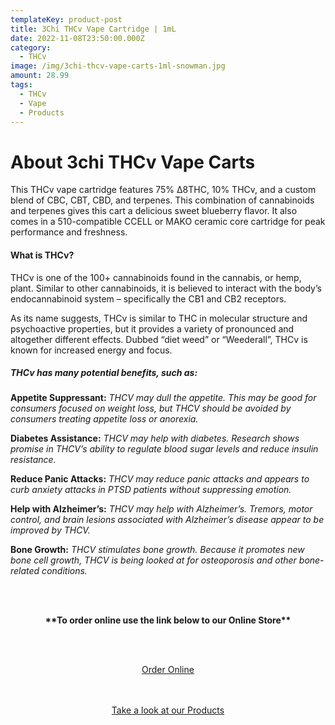```yaml
---
templateKey: product-post
title: 3Chi THCv Vape Cartridge | 1mL
date: 2022-11-08T23:50:00.000Z
category:
  - THCv
image: /img/3chi-thcv-vape-carts-1ml-snowman.jpg
amount: 28.99
tags:
  - THCv
  - Vape
  - Products
---
```

# **About 3chi THCv Vape Carts**

This THCv vape cartridge features 75% ∆8THC, 10% THCv, and a custom blend of CBC, CBT, CBD, and terpenes. This combination of cannabinoids and terpenes gives this cart a delicious sweet blueberry flavor. It also comes in a 510-compatible CCELL or MAKO ceramic core cartridge for peak performance and freshness.

#### **What is THCv?**

THCv is one of the 100+ cannabinoids found in the cannabis, or hemp, plant. Similar to other cannabinoids, it is believed to interact with the body’s endocannabinoid system – specifically the CB1 and CB2 receptors.

As its name suggests, THCv is similar to THC in molecular structure and psychoactive properties, but it provides a variety of pronounced and altogether different effects. Dubbed “diet weed” or “Weederall”, THCv is known for increased energy and focus.

##### **THCv has many potential benefits, such as:**

**Appetite Suppressant:** *THCV may dull the appetite. This may be good for consumers focused on weight loss, but THCV should be avoided by consumers treating appetite loss or anorexia.*

**Diabetes Assistance:** *THCV may help with diabetes. Research shows promise in THCV’s ability to regulate blood sugar levels and reduce insulin resistance.*

**Reduce Panic Attacks:** *THCV may reduce panic attacks and appears to curb anxiety attacks in PTSD patients without suppressing emotion.*

**Help with Alzheimer’s:** *THCV may help with Alzheimer’s. Tremors, motor control, and brain lesions associated with Alzheimer’s disease appear to be improved by THCV.*

**Bone Growth:** *THCV stimulates bone growth. Because it promotes new bone cell growth, THCV is being looked at for osteoporosis and other bone-related conditions.*

<br><br>

<Center>

**\*\*To order online use the link below to our Online Store\*\***

<br><br>

<Center><a class="link-view-more-products" target="_blank" href="https://capitalcbd.shop/product/3chi-thcv-vape-cartridge/">Order Online</a></

<br><br><br>

<Center><a class="link-view-more-products" target="_blank" href="https://capitalamericanshaman.com/products">Take a look at our Products</a></Center>

<br><br>